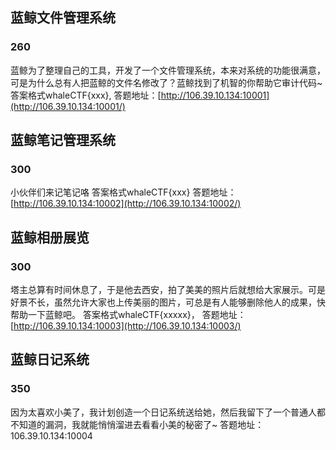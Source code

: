 ## 蓝鲸文件管理系统

### 260

蓝鲸为了整理自己的工具，开发了一个文件管理系统，本来对系统的功能很满意，可是为什么总有人把蓝鲸的文件名修改了？蓝鲸找到了机智的你帮助它审计代码~
答案格式whaleCTF{xxx},
答题地址：[http://106.39.10.134:10001](http://106.39.10.134:10001/)

## 蓝鲸笔记管理系统

### 300

小伙伴们来记笔记咯
答案格式whaleCTF{xxx}
答题地址：[http://106.39.10.134:10002](http://106.39.10.134:10002/)

## 蓝鲸相册展览

### 300

塔主总算有时间休息了，于是他去西安，拍了美美的照片后就想给大家展示。可是好景不长，虽然允许大家也上传美丽的图片，可总是有人能够删除他人的成果，快帮助一下蓝鲸吧。
答案格式whaleCTF{xxxxx}，
答题地址：[http://106.39.10.134:10003](http://106.39.10.134:10003/)

## 蓝鲸日记系统

### 350

因为太喜欢小美了，我计划创造一个日记系统送给她，然后我留下了一个普通人都不知道的漏洞，我就能悄悄溜进去看看小美的秘密了~
答题地址：106.39.10.134:10004
